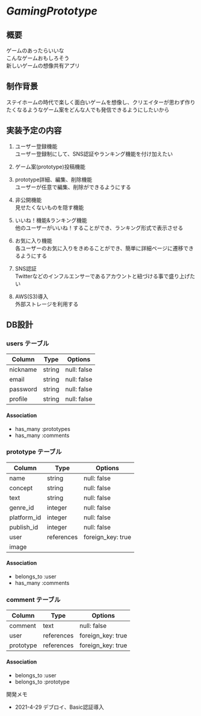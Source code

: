 # _GamingPrototype_

## 概要
ゲームのあったらいいな  
こんなゲームおもしろそう  
新しいゲームの想像共有アプリ  

## 制作背景
ステイホームの時代で楽しく面白いゲームを想像し、クリエイターが思わず作りたくなるようなゲーム案をどんな人でも発信できるようにしたいから  

## 実装予定の内容
1. ユーザー登録機能  
ユーザー登録制にして、SNS認証やランキング機能を付け加えたい
2. ゲーム案(prototype)投稿機能  

3. prototype詳細、編集、削除機能  
ユーザーが任意で編集、削除ができるようにする
4. 非公開機能  
見せたくないものを隠す機能
5. いいね！機能&ランキング機能  
他のユーザーがいいね！することができ、ランキング形式で表示させる
6. お気に入り機能  
各ユーザーのお気に入りをきめることができ、簡単に詳細ページに遷移できるようにする
7. SNS認証  
Twitterなどのインフルエンサーであるアカウントと紐づける事で盛り上げたい
8. AWS(S3)導入  
外部ストレージを利用する
## DB設計

### users テーブル

| Column   | Type   | Options     |
| -------- | ------ | ----------- |
| nickname | string | null: false |
| email    | string | null: false |
| password | string | null: false |
| profile  | string | null: false |

#### Association
- has_many :prototypes
- has_many :comments

### prototype テーブル

| Column      | Type       | Options           |
| ----------- | ---------- | ----------------- |
| name        | string     | null: false       |
| concept     | string     | null: false       |
| text        | string     | null: false       |
| genre_id    | integer    | null: false       |
| platform_id | integer    | null: false       |
| publish_id  | integer    | null: false       |
| user        | references | foreign_key: true |
| image       |            |                   |

#### Association
- belongs_to :user
- has_many   :comments


### comment テーブル

| Column    | Type       | Options           |
| --------- | ---------- | ----------------- |
| comment   | text       | null: false       |
| user      | references | foreign_key: true |
| prototype | references | foreign_key: true |

#### Association
- belongs_to :user
- belongs_to :prototype

開発メモ  
- 2021-4-29 デブロイ、Basic認証導入